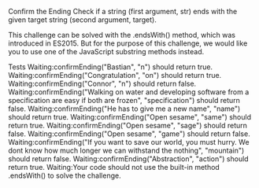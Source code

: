Confirm the Ending
Check if a string (first argument, str) ends with the given target string (second argument, target).

This challenge can be solved with the .endsWith() method, which was introduced in ES2015. But for the purpose of this challenge, we would like you to use one of the JavaScript substring methods instead.

Tests
Waiting:confirmEnding("Bastian", "n") should return true.
Waiting:confirmEnding("Congratulation", "on") should return true.
Waiting:confirmEnding("Connor", "n") should return false.
Waiting:confirmEnding("Walking on water and developing software from a specification are easy if both are frozen", "specification") should return false.
Waiting:confirmEnding("He has to give me a new name", "name") should return true.
Waiting:confirmEnding("Open sesame", "same") should return true.
Waiting:confirmEnding("Open sesame", "sage") should return false.
Waiting:confirmEnding("Open sesame", "game") should return false.
Waiting:confirmEnding("If you want to save our world, you must hurry. We dont know how much longer we can withstand the nothing", "mountain") should return false.
Waiting:confirmEnding("Abstraction", "action") should return true.
Waiting:Your code should not use the built-in method .endsWith() to solve the challenge.